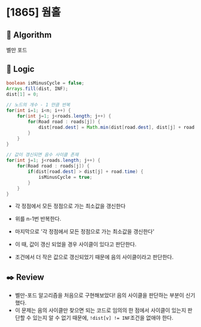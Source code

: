 # [1865] 웜홀

## :pushpin: **Algorithm**

벨만 포드

## :round_pushpin: **Logic**

```java
boolean isMinusCycle = false;
Arrays.fill(dist, INF);
dist[1] = 0;

// 노드의 개수 - 1 만큼 반복
for(int i=1; i<n; i++) {
    for(int j=1; j<roads.length; j++) {
        for(Road road : roads[j]) {
            dist[road.dest] = Math.min(dist[road.dest], dist[j] + road.time);
        }
    }
}

// 값이 갱신되면 음수 사이클 존재
for(int j=1; j<roads.length; j++) {
    for(Road road : roads[j]) {
        if(dist[road.dest] > dist[j] + road.time) {
            isMinusCycle = true;
        }
    }
}
```

- 각 정점에서 모든 정점으로 가는 최소값을 갱신한다
- 위를 n-1번 반복한다.

- 마지막으로 '각 정점에서 모든 정점으로 가는 최소값을 갱신한다'
- 이 때, 값이 갱신 되었을 경우 사이클이 있다고 판단한다.
- 조건에서 더 작은 값으로 갱신되었기 때문에 음의 사이클이라고 판단한다.

## :black_nib: **Review**

- 벨만-포드 알고리즘을 처음으로 구현해보았다! 음의 사이클을 판단하는 부분이 신기했다.
- 이 문제는 음의 사이클만 찾으면 되는 코드로 임의의 한 점에서 사이클이 있는지 판단할 수 있는지 알 수 없기 때문에, `!dist[v] != INF`조건을 없애야 한다.
